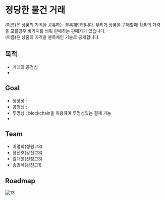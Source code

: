 # 정당한 물건 거래
(이름)은 상품의 가격을 공유하는 블록체인입니다. 우리가 상품을 구매할때 상품의 가격을 모를경우 바가지를 씌워 판매하는 판매자가 있습니다.  
(이름)은 상품의 가격을 블록체인 기술로 공개합니다.
## 목적
- 거래의 공정성
- 
## Goal
- 정당성 : 
- 공정성 : 
- 투명성 : blockchain을 이용하여 투명성있는 결제 가능
- 
## Team
- 이명회(성원고3)
- 장진호(강진고3)
- 김대윤(선정고3)
- 송민석(강진고1)

## Roadmap
![13](https://user-images.githubusercontent.com/35838706/44015063-1ee509c8-9f0a-11e8-9860-d954f93db8cc.PNG)
